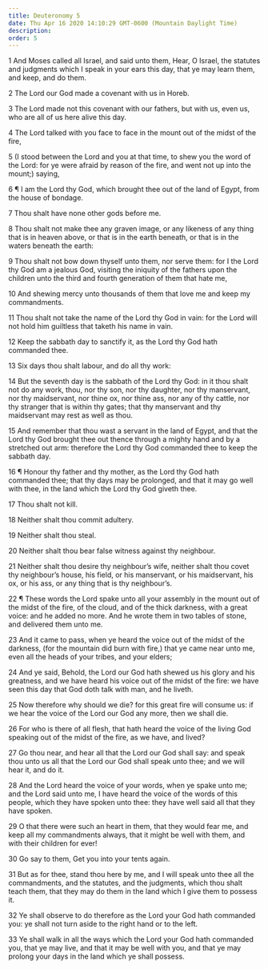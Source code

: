 ```yaml
---
title: Deuteronomy 5
date: Thu Apr 16 2020 14:10:29 GMT-0600 (Mountain Daylight Time)
description: 
order: 5
---
```


<p>
  1 And Moses called all Israel, and said unto them, Hear, O Israel, the
  statutes and judgments which I speak in your ears this day, that ye may learn
  them, and keep, and do them.
</p>
<p>2 The Lord our God made a covenant with us in Horeb.</p>
<p>
  3 The Lord made not this covenant with our fathers, but with us, even us, who
  are all of us here alive this day.
</p>
<p>
  4 The Lord talked with you face to face in the mount out of the midst of the
  fire,
</p>
<p>
  5 (I stood between the Lord and you at that time, to shew you the word of the
  Lord: for ye were afraid by reason of the fire, and went not up into the
  mount;) saying,
</p>
<p>
  6 &#xB6; I am the Lord thy God, which brought thee out of the land of Egypt,
  from the house of bondage.
</p>
<p>7 Thou shalt have none other gods before me.</p>
<p>
  8 Thou shalt not make thee any graven image, or any likeness of any thing that
  is in heaven above, or that is in the earth beneath, or that is in the waters
  beneath the earth:
</p>
<p>
  9 Thou shalt not bow down thyself unto them, nor serve them: for I the Lord
  thy God am a jealous God, visiting the iniquity of the fathers upon the
  children unto the third and fourth generation of them that hate me,
</p>
<p>
  10 And shewing mercy unto thousands of them that love me and keep my
  commandments.
</p>
<p>
  11 Thou shalt not take the name of the Lord thy God in vain: for the Lord will
  not hold him guiltless that taketh his name in vain.
</p>
<p>
  12 Keep the sabbath day to sanctify it, as the Lord thy God hath commanded
  thee.
</p>
<p>13 Six days thou shalt labour, and do all thy work:</p>
<p>
  14 But the seventh day is the sabbath of the Lord thy God: in it thou shalt
  not do any work, thou, nor thy son, nor thy daughter, nor thy manservant, nor
  thy maidservant, nor thine ox, nor thine ass, nor any of thy cattle, nor thy
  stranger that is within thy gates; that thy manservant and thy maidservant may
  rest as well as thou.
</p>
<p>
  15 And remember that thou wast a servant in the land of Egypt, and that the
  Lord thy God brought thee out thence through a mighty hand and by a stretched
  out arm: therefore the Lord thy God commanded thee to keep the sabbath day.
</p>
<p>
  16 &#xB6; Honour thy father and thy mother, as the Lord thy God hath commanded
  thee; that thy days may be prolonged, and that it may go well with thee, in
  the land which the Lord thy God giveth thee.
</p>
<p>17 Thou shalt not kill.</p>
<p>18 Neither shalt thou commit adultery.</p>
<p>19 Neither shalt thou steal.</p>
<p>20 Neither shalt thou bear false witness against thy neighbour.</p>
<p>
  21 Neither shalt thou desire thy neighbour&#x2019;s wife, neither shalt thou
  covet thy neighbour&#x2019;s house, his field, or his manservant, or his
  maidservant, his ox, or his ass, or any thing that is thy neighbour&#x2019;s.
</p>
<p>
  22 &#xB6; These words the Lord spake unto all your assembly in the mount out
  of the midst of the fire, of the cloud, and of the thick darkness, with a
  great voice: and he added no more. And he wrote them in two tables of stone,
  and delivered them unto me.
</p>
<p>
  23 And it came to pass, when ye heard the voice out of the midst of the
  darkness, (for the mountain did burn with fire,) that ye came near unto me,
  even all the heads of your tribes, and your elders;
</p>
<p>
  24 And ye said, Behold, the Lord our God hath shewed us his glory and his
  greatness, and we have heard his voice out of the midst of the fire: we have
  seen this day that God doth talk with man, and he liveth.
</p>
<p>
  25 Now therefore why should we die? for this great fire will consume us: if we
  hear the voice of the Lord our God any more, then we shall die.
</p>
<p>
  26 For who is there of all flesh, that hath heard the voice of the living God
  speaking out of the midst of the fire, as we have, and lived?
</p>
<p>
  27 Go thou near, and hear all that the Lord our God shall say: and speak thou
  unto us all that the Lord our God shall speak unto thee; and we will hear it,
  and do it.
</p>
<p>
  28 And the Lord heard the voice of your words, when ye spake unto me; and the
  Lord said unto me, I have heard the voice of the words of this people, which
  they have spoken unto thee: they have well said all that they have spoken.
</p>
<p>
  29 O that there were such an heart in them, that they would fear me, and keep
  all my commandments always, that it might be well with them, and with their
  children for ever!
</p>
<p>30 Go say to them, Get you into your tents again.</p>
<p>
  31 But as for thee, stand thou here by me, and I will speak unto thee all the
  commandments, and the statutes, and the judgments, which thou shalt teach
  them, that they may do them in the land which I give them to possess it.
</p>
<p>
  32 Ye shall observe to do therefore as the Lord your God hath commanded you:
  ye shall not turn aside to the right hand or to the left.
</p>
<p>
  33 Ye shall walk in all the ways which the Lord your God hath commanded you,
  that ye may live, and that it may be well with you, and that ye may prolong
  your days in the land which ye shall possess.
</p>
